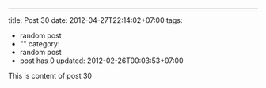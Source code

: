---
title: Post 30
date: 2012-04-27T22:14:02+07:00
tags:
  - random post
  - ""
category:
  - random post
  - post has 0
updated: 2012-02-26T00:03:53+07:00

This is content of post 30